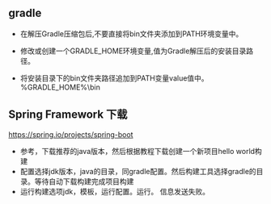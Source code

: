 
## gradle
- 在解压Gradle压缩包后,不要直接将bin文件夹添加到PATH环境变量中。

- 修改或创建一个GRADLE_HOME环境变量,值为Gradle解压后的安装目录路径。

- 将安装目录下的bin文件夹路径追加到PATH变量value值中。%GRADLE_HOME%\bin


## Spring Framework 下载
https://spring.io/projects/spring-boot

- 参考，下载推荐的java版本，然后根据教程下载创建一个新项目hello world构建
- 配置选择jdk版本，java的目录，同gradle配置。然后构建工具选择gradle的目录。等待自动下载构建完成项目构建
- 运行构建选项jdk，模板，运行配置。运行。
  信息发送失败。
  
